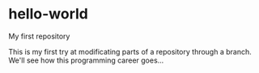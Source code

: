 # hello-world
My first repository

This is my first try at modificating parts of a repository through a branch. 
We'll see how this programming career goes...
